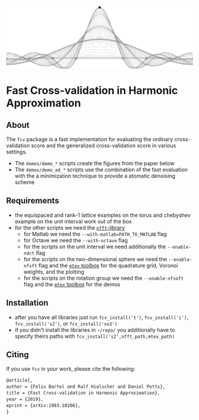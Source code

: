 <img src="./fcv.svg">

# Fast Cross-validation in Harmonic Approximation

## About

The `fcv` package is a fast implementation for evaluating the ordinary cross-validation score and the generalized cross-validation score in various settings.
 * The `demos/demo_*` scripts create the figures from the paper below
 * The `demos/demo_ad_*` scripts use the combination of the fast evaluation with the a minimization technique to provide a atomatic denoising scheme


## Requirements

 * the equispaced and rank-1 lattice examples on the torus and chebyshev example on the unit interval work out of the box
 * for the other scripts we need the [`nfft`-library](https://www-user.tu-chemnitz.de/~potts/nfft)
   * for Matlab we need the `--with-matlab=PATH_TO_MATLAB` flag
   * for Octave we need the `--with-octave` flag
   * for the scripts on the unit interval we need additionally the `--enable-ndct` flag
   * for the scripts on the two-dimensional sphere we need the `--enable-nfsft` flag and the [`mtex` toolbox](https://github.com/mtex-toolbox) for the quadrature grid, Voronoi weights, and the plotting
   * for the scripts on the rotation group we need the `--enable-nfsoft` flag and the [`mtex` toolbox](https://github.com/mtex-toolbox) for the demos

## Installation

* after you have all libraries just run `fcv_install('t')`, `fcv_install('i')`, `fcv_install('s2')`, or `fcv_install('so3')`
* if you didn't install the libraries in `~/repo/` you additionally have to specify theirs paths with `fcv_install('s2',nfft_path,mtex_path)`

## Citing

If you use `fcv` in your work, please cite the following:

```tex
@article{,
author = {Felix Bartel and Ralf Hielscher and Daniel Potts},
title = {Fast Cross-validation in Harmonic Approximation},
year = {2019},
eprint = {arXiv:1903.10206},
}
```
